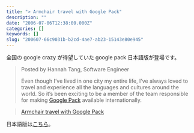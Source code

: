 ```yaml
---
title: "> Armchair travel with Google Pack"
description: ""
date: "2006-07-06T12:38:00.000Z"
categories: []
keywords: []
slug: "200607-66c9031b-b2cd-4ae7-ab23-15143e80e945"
---
```


全国の google crazy が待望していた google pack 日本語版が登場です。

> Posted by Hannah Tang, Software Engineer
>
> Even though I’ve lived in one city my entire life, I’ve always loved to travel and experience all the languages and cultures around the world. So it’s been exciting to be a member of the team responsible for making [Google Pack](http://pack.google.com/?utm_source=en-et-gblog&utm_medium=et&utm_campaign=en "Google Pack") available internationally.

> [Armchair travel with Google Pack](http://googleblog.blogspot.com/2006/07/armchair-travel-with-google-pack.html)

日本語版は[こちら](google%20pack%20in%20japanese)。
